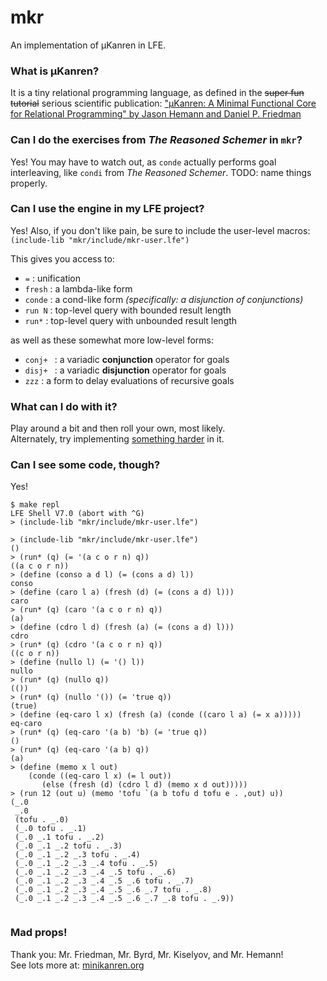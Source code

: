 # mkr

An implementation of µKanren in LFE.

### What is µKanren?

It is a tiny relational programming language, as defined in the <strike>super
fun tutorial</strike> serious scientific publication: ["µKanren: A Minimal
Functional Core for Relational Programming" by Jason Hemann and Daniel
P. Friedman](http://webyrd.net/scheme-2013/papers/HemannMuKanren2013.pdf)


### Can I do the exercises from *The Reasoned Schemer* in `mkr`?

Yes! You may have to watch out, as `conde` actually performs goal interleaving,
like `condi` from *The Reasoned Schemer*. TODO: name things properly.


### Can I use the engine in my LFE project?

Yes! Also, if you don't like pain, be sure to include the user-level macros:
``` (include-lib "mkr/include/mkr-user.lfe") ```

This gives you access to:

  * `=` :  unification
  * `fresh` : a lambda-like form
  * `conde` : a cond-like form *(specifically: a disjunction of conjunctions)*
  * `run N` : top-level query with bounded result length
  * `run*`  : top-level query with unbounded result length

as well as these somewhat more low-level forms:

  * `conj+ ` : a variadic **conjunction** operator for goals
  * `disj+ ` : a variadic **disjunction** operator for goals
  * `zzz`  : a form to delay evaluations of recursive goals


### What can I do with it?

Play around a bit and then roll your own, most likely.  
Alternately, try implementing 
[something harder](http://webyrd.net/quines/quines.pdf) in it.


### Can I see some code, though?

Yes!

```
$ make repl
LFE Shell V7.0 (abort with ^G)
> (include-lib "mkr/include/mkr-user.lfe")

> (include-lib "mkr/include/mkr-user.lfe")
()
> (run* (q) (= '(a c o r n) q))
((a c o r n))
> (define (conso a d l) (= (cons a d) l))
conso
> (define (caro l a) (fresh (d) (= (cons a d) l)))
caro
> (run* (q) (caro '(a c o r n) q))
(a)
> (define (cdro l d) (fresh (a) (= (cons a d) l)))
cdro
> (run* (q) (cdro '(a c o r n) q))                
((c o r n))
> (define (nullo l) (= '() l))
nullo
> (run* (q) (nullo q))                            
(())
> (run* (q) (nullo '()) (= 'true q))
(true)
> (define (eq-caro l x) (fresh (a) (conde ((caro l a) (= x a)))))
eq-caro
> (run* (q) (eq-caro '(a b) 'b) (= 'true q))                     
()
> (run* (q) (eq-caro '(a b) q))             
(a)
> (define (memo x l out)       
    (conde ((eq-caro l x) (= l out))
       (else (fresh (d) (cdro l d) (memo x d out)))))
> (run 12 (out u) (memo 'tofu `(a b tofu d tofu e . ,out) u))
(_.0 
 _.0
 (tofu . _.0)
 (_.0 tofu . _.1)
 (_.0 _.1 tofu . _.2)
 (_.0 _.1 _.2 tofu . _.3)
 (_.0 _.1 _.2 _.3 tofu . _.4)
 (_.0 _.1 _.2 _.3 _.4 tofu . _.5)
 (_.0 _.1 _.2 _.3 _.4 _.5 tofu . _.6)
 (_.0 _.1 _.2 _.3 _.4 _.5 _.6 tofu . _.7)
 (_.0 _.1 _.2 _.3 _.4 _.5 _.6 _.7 tofu . _.8)
 (_.0 _.1 _.2 _.3 _.4 _.5 _.6 _.7 _.8 tofu . _.9))


```

### Mad props!

Thank you: Mr. Friedman, Mr. Byrd, Mr. Kiselyov, and Mr. Hemann!  
See lots more at: [minikanren.org](http://minikanren.org)
